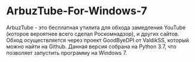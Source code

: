 # ArbuzTube-For-Windows-7
ArbuzTube - это бесплатная утилита для обхода замедления YouTube (которое вероятнее всего сделал Роскомнадзор), и других сайтов. Обход осуществляется через проект GoodByeDPI от ValdikSS, который можно найти на Github. Данная версия собрана на Python 3.7, что позволяет запустить программу на Windows 7.

